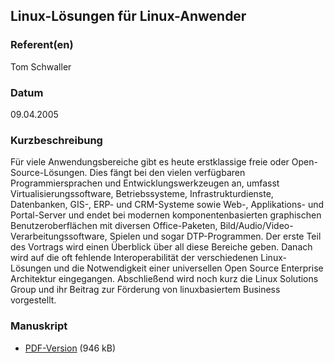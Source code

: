 
 
## Linux-Lösungen für Linux-Anwender


### Referent(en)
 Tom Schwaller

### Datum
 09.04.2005

### Kurzbeschreibung
 Für viele Anwendungsbereiche gibt es heute erstklassige freie oder Open-Source-Lösungen. Dies fängt bei den vielen verfügbaren Programmiersprachen und Entwicklungswerkzeugen an, umfasst Virtualisierungssoftware, Betriebssysteme, Infrastrukturdienste, Datenbanken, GIS-, ERP- und CRM-Systeme sowie Web-, Applikations- und Portal-Server und endet bei modernen komponentenbasierten graphischen Benutzeroberflächen mit diversen Office-Paketen, Bild/Audio/Video-Verarbeitungssoftware, Spielen und sogar DTP-Programmen. Der erste Teil des Vortrags wird einen Überblick über all diese Bereiche geben. Danach wird auf die oft fehlende Interoperabilität der verschiedenen Linux-Lösungen und die Notwendigkeit einer universellen Open Source Enterprise Architektur eingegangen. Abschließend wird noch kurz die Linux Solutions Group und ihr Beitrag zur Förderung von linuxbasiertem Business vorgestellt.

### Manuskript

          
* [PDF-Version](/download/Vortraege/Linux_Loesungen.pdf) (946 kB)
                 
      
  

